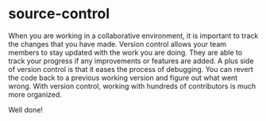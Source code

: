 # source-control
When you are working in a collaborative environment, it is important to track the changes that you have made.
Version control allows your team members to stay updated with the work you are doing. They are able to track 
your progress if any improvements or features are added. A plus side of version control is that it eases
the process of debugging. You can revert the code back to a previous working version and figure out what
went wrong. With version control, working with hundreds of contributors is much more organized. 


Well done!
